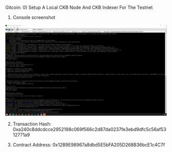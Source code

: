 Gitcoin: 0) Setup A Local CKB Node And CKB Indexer For The Testnet
1. Console screenshot

![alt text](https://github.com/drugurares/Gitcoin_Nervos/blob/main/task2/console.PNG?raw=true)


2. Transaction Hash: 0xa240c8ddcdcce2952198c069f566c2d87da0237fe3ebd9dfc5c56af5312771a9

3. Contract Address: 0x12B9E98967a8dbd5E5bFA205D268B36bcE1c4C7f

